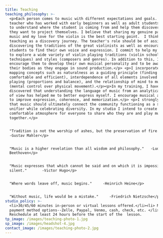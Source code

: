 ```yaml
---
title: Teaching
teaching_philosophy: >-
  <p>Each person comes to music with different expectations and goals. As a
  teacher who has worked with early beginners as well as adult students, I try
  to understand where the student is coming from and help them discover where
  they want to project themselves. I believe that sharing my genuine passion for
  music and my love for the violin is the best starting point.  I think of
  teaching as a discovery journey. The teacher's role should be of assistance in
  discovering the traditions of the great violinists as well as encouraging
  students to find their own voice and expression. I commit to help my students
  to explore a wide variety of violin playing traditions (violin schools and
  techniques) and styles (composers and genres). In addition to this, I
  encourage them to develop their own musical personality and to be aware of
  their bodies as they engage in sound production.</p> <p>I incorporate body
  mapping concepts such as naturalness as a guiding principle (finding what is
  comfortable and efficient), interdependence of all elements involved in violin
  playing (proportions and balance), and the relationship of mind to muscles
  (mental control over physical movement).</p><p>In my training, I have
  discovered that understanding the language of music from an analytical point
  of view has helped me to better express myself. I encourage musical analysis
  to improve expression, coherence, and memorization.</p> <p>I strongly believe
  that music should ultimately connect the community functioning as a social
  unifier while celebrating diversity. In my studio I intend to create a
  comfortable atmosphere for everyone to share who they are and play music
  together.</p>


  "Tradition is not the worship of ashes, but the preservation of fire."  
  -Gustav Mahler</p>


  "Music is a higher revelation than all wisdom and philosophy."   -Ludwig van
  Beethoven</p>


  "Music expresses that which cannot be said and on which it is impossible to be
  silent."       -Victor Hugo</p>


  "Where words leave off, music begins."     -Heinrich Heine</p>


  "Without music, life would be a mistake."     -Friedrich Nietzsche</p>
studio_policy: >-
  <li>30/45/60 minutes in-person or virtual lessons offered.</li><li> Multiple
  payment method options--Zelle, Paypal, Venmo, cash, check, etc. </li> <li>
  Reschedule at least 24 hours before the start of the  lesson.
tp_image: /images/teaching-photo-1.jpg
sp_image: /images/headshot-4.jpg
contact_image: /images/teaching-photo-2.jpg
---
```


